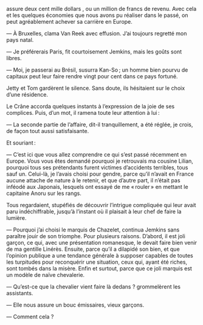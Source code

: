 assure deux cent mille dollars , ou un million de francs de revenu. Avec
cela et les quelques économies que nous avons pu réaliser dans le passé, on
peut agréablement achever sa carrière en Europe.

— À Bruxelles, clama Van Reek avec effusion. J’ai toujours regretté mon pays natal.

— Je préférerais Paris, fit courtoisement Jemkins, mais les goûts sont libres.

— Moi, je passerai au Brésil, susurra Kan-So ; un homme bien pourvu de
capitaux peut leur faire rendre vingt pour cent dans ce pays fortuné.

Jetty et Tom gardèrent le silence. Sans doute, ils hésitaient sur le choix
d’une résidence.

Le Crâne accorda quelques instants à l’expression de la joie de ses complices. Puis, d’un mot, il ramena toute leur attention à lui :

— La seconde partie de l’affaire, dit-il tranquillement, a été réglée, je
crois, de façon tout aussi satisfaisante.

Et souriant :

— C’est ici que vous allez comprendre ce qui s’est passé récemment en
Europe. Vous vous êtes demandé pourquoi je retrouvais ma cousine Lilian,
pourquoi tous ses prétendants furent victimes d’accidents terribles, tous sauf un. Celui-là, je l’avais choisi pour gendre, parce qu’il n’avait en France aucune attache de nature à le retenir, et que d’autre part, il n’était pas inféodé aux Japonais, lesquels ont essayé de me « rouler » en mettant le capitaine Anoru sur les rangs.

Tous regardaient, stupéfiés de découvrir l’intrigue compliquée qui leur
avait paru indéchiffrable, jusqu’à l’instant où il plaisait à leur chef de faire la lumière.

— Pourquoi j’ai choisi le marquis de Chazelet, continua Jemkins sans
paraître jouir de son triomphe. Pour plusieurs raisons. D’abord, il est joli
garçon, ce qui, avec une présentation romanesque, le devait faire bien venir
de ma gentille Linérès. Ensuite, parce qu’il a dilapidé son bien, et que l’opinion publique a une tendance générale à supposer capables de toutes les
turpitudes pour reconquérir une situation, ceux qui, ayant été riches, sont
tombés dans la misère. Enfin et surtout, parce que ce joli marquis est un
modèle de naïve chevalerie.

— Qu’est-ce que la chevalier vient faire là dedans ? grommelèrent les
assistants.

— Elle nous assure un bouc émissaires, vieux garçons.

— Comment cela ?
